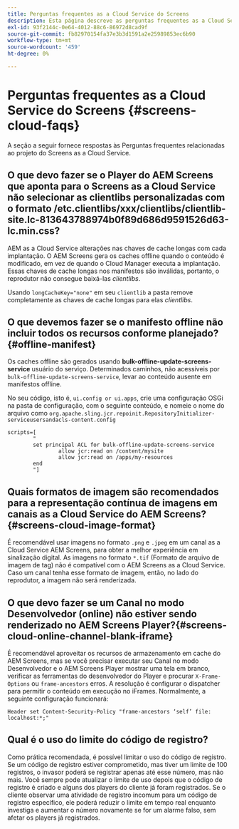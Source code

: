 ```yaml
---
title: Perguntas frequentes as a Cloud Service do Screens
description: Esta página descreve as perguntas frequentes as a Cloud Service do Screens.
exl-id: 93f2144c-0e64-4012-88c6-86972d8cad9f
source-git-commit: fb82970154fa37e3b3d1591a2e25989853ec6b90
workflow-type: tm+mt
source-wordcount: '459'
ht-degree: 0%

---
```


# Perguntas frequentes as a Cloud Service do Screens {#screens-cloud-faqs}

A seção a seguir fornece respostas às Perguntas frequentes relacionadas ao projeto do Screens as a Cloud Service.

## O que devo fazer se o Player do AEM Screens que aponta para o Screens as a Cloud Service não selecionar as clientlibs personalizadas com o formato /etc.clientlibs/xxx/clientlibs/clientlib-site.lc-813643788974b0f89d686d9591526d63-lc.min.css?

AEM as a Cloud Service alterações nas chaves de cache longas com cada implantação. O AEM Screens gera os caches offline quando o conteúdo é modificado, em vez de quando o Cloud Manager executa a implantação. Essas chaves de cache longas nos manifestos são inválidas, portanto, o reprodutor não consegue baixá-las *clientlibs*.

Usando `longCacheKey="none"` em seu `clientlib` a pasta remove completamente as chaves de cache longas para elas *clientlibs*.


## O que devemos fazer se o manifesto offline não incluir todos os recursos conforme planejado? {#offline-manifest}

Os caches offline são gerados usando **bulk-offline-update-screens-service** usuário do serviço. Determinados caminhos, não acessíveis por `bulk-offline-update-screens-service`, levar ao conteúdo ausente em manifestos offline.

No seu código, isto é, `ui.config or ui.apps`, crie uma configuração OSGi na pasta de configuração, com o seguinte conteúdo, e nomeie o nome do arquivo como `org.apache.sling.jcr.repoinit.RepositoryInitializer-serviceusersandacls-content.config`

```
scripts=[
        "
        set principal ACL for bulk-offline-update-screens-service
                allow jcr:read on /content/mysite
                allow jcr:read on /apps/my-resources
        end
        "] 
```

## Quais formatos de imagem são recomendados para a representação contínua de imagens em canais as a Cloud Service do AEM Screens?{#screens-cloud-image-format}

É recomendável usar imagens no formato `.png` e `.jpeg` em um canal as a Cloud Service AEM Screens, para obter a melhor experiência em sinalização digital.
As imagens no formato `*.tif` (Formato de arquivo de imagem de tag) não é compatível com o AEM Screens as a Cloud Service. Caso um canal tenha esse formato de imagem, então, no lado do reprodutor, a imagem não será renderizada.

## O que devo fazer se um Canal no modo Desenvolvedor (online) não estiver sendo renderizado no AEM Screens Player?{#screens-cloud-online-channel-blank-iframe}

É recomendável aproveitar os recursos de armazenamento em cache do AEM Screens, mas se você precisar executar seu Canal no modo Desenvolvedor e o AEM Screens Player mostrar uma tela em branco, verificar as ferramentas do desenvolvedor do Player e procurar `X-Frame-Options` ou `frame-ancestors` erros. A resolução é configurar o dispatcher para permitir o conteúdo em execução no iFrames. Normalmente, a seguinte configuração funcionará:

```
Header set Content-Security-Policy "frame-ancestors ‘self’ file: localhost:*;"
```

## Qual é o uso do limite do código de registro?

Como prática recomendada, é possível limitar o uso do código de registro. Se um código de registro estiver comprometido, mas tiver um limite de 100 registros, o invasor poderá se registrar apenas até esse número, mas não mais. Você sempre pode atualizar o limite de uso depois que o código de registro é criado e alguns dos players do cliente já foram registrados. Se o cliente observar uma atividade de registro incomum para um código de registro específico, ele poderá reduzir o limite em tempo real enquanto investiga e aumentar o número novamente se for um alarme falso, sem afetar os players já registrados.